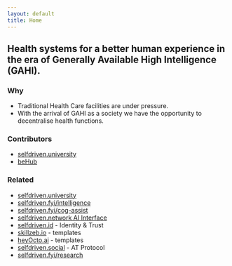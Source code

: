 ```yaml
---
layout: default
title: Home
---
```


## Health systems for a better human experience in the era of Generally Available High Intelligence (GAHI).

### Why
- Traditional Health Care facilities are under pressure.
- With the arrival of GAHI as a society we have the opportunity to decentralise health functions.

### Contributors
- [selfdriven.university](https://selfdriven.university)
- [beHub](https://behub.com.au)

### Related
- [selfdriven.university](https://selfdriven.university)
- [selfdriven.fyi/intelligence](https://selfdriven.fyi/intelligence)
- [selfdriven.fyi/cog-assist](https://selfdriven.fyi/cog-assist)
- [selfdriven.network AI Interface](https://selfdriven.network)
- [selfdriven.id](https://selfdriven.id) - Identity & Trust
- [skillzeb.io](https://skillzeb.io) - templates
- [heyOcto.ai](https://heyocto.ai) - templates
- [selfdriven.social](https://selfdriven.social) - AT Protocol
- [selfdriven.fyi/research](https://selfdriven.fyi/research)

